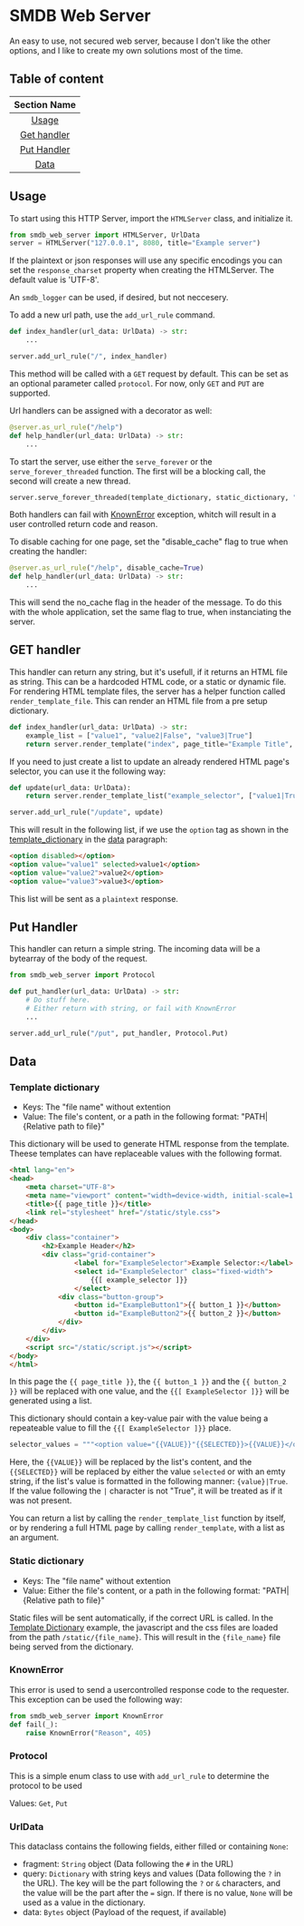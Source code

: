 # SMDB Web Server
An easy to use, not secured web server, because I don't like the other options, and I like to create my own solutions most of the time.

## Table of content
|        Section Name         |
|:---------------------------:|
| [Usage](#usage)             |
| [Get handler](#get-handler) |
| [Put Handler](#put-handler) |
| [Data](#data)               |

## Usage

To start using this HTTP Server, import the `HTMLServer` class, and initialize it.

```python
from smdb_web_server import HTMLServer, UrlData
server = HTMLServer("127.0.0.1", 8080, title="Example server")
```

If the plaintext or json responses will use any specific encodings you can set the `response_charset` property when creating the HTMLServer. The default value is 'UTF-8'.

An `smdb_logger` can be used, if desired, but not neccesery.

To add a new url path, use the `add_url_rule` command.

```python
def index_handler(url_data: UrlData) -> str:
    ...

server.add_url_rule("/", index_handler)
```

This method will be called with a `GET` request by default. This can be set as an optional parameter called `protocol`. For now, only `GET` and `PUT` are supported.

Url handlers can be assigned with a decorator as well:

```python
@server.as_url_rule("/help")
def help_handler(url_data: UrlData) -> str:
    ...
```

To start the server, use either the `serve_forever` or the `serve_forever_threaded` function. The first will be a blocking call, the second will create a new thread.

```python
server.serve_forever_threaded(template_dictionary, static_dictionary, "Example Thread")
```

Both handlers can fail with [KnownError](#knownerror) exception, whitch will result in a user controlled return code and reason.

To disable caching for one page, set the "disable_cache" flag to true when creating the handler:

```python
@server.as_url_rule("/help", disable_cache=True)
def help_handler(url_data: UrlData) -> str:
    ...
```

This will send the no_cache flag in the header of the message.
To do this with the whole application, set the same flag to true, when instanciating the server.

## GET handler

This handler can return any string, but it's usefull, if it returns an HTML file as string. This can be a hardcoded HTML code, or a static or dynamic file. For rendering HTML template files, the server has a helper function called `render_template_file`. This can render an HTML file from a pre setup dictionary.

```python
def index_handler(url_data: UrlData) -> str:
    example_list = ["value1", "value2|False", "value3|True"]
    return server.render_template("index", page_title="Example Title", example_selector=example_list, button_1="Button 1 name", button_2="Button 2 name")
```

If you need to just create a list to update an already rendered HTML page's selector, you can use it the following way:

```python
def update(url_data: UrlData):
    return server.render_template_list("example_selector", ["value1|True", "value2|False", "value3|False"])

server.add_url_rule("/update", update)
```

This will result in the following list, if we use the `option` tag as shown in the [template_dictionary](#template-dictionary) in the [data](#data) paragraph:

```HTML
<option disabled></option>
<option value="value1" selected>value1</option>
<option value="value2">value2</option>
<option value="value3">value3</option>
```

This list will be sent as a `plaintext` response.

## Put Handler

This handler can return a simple string. The incoming data will be a bytearray of the body of the request.
```python
from smdb_web_server import Protocol

def put_handler(url_data: UrlData) -> str:
    # Do stuff here.
    # Either return with string, or fail with KnownError
    ...

server.add_url_rule("/put", put_handler, Protocol.Put)
```

## Data

### Template dictionary
 - Keys: The "file name" without extention
 - Value: The file's content, or a path in the following format: "PATH|{Relative path to file}"

This dictionary will be used to generate HTML response from the template. Theese templates can have replaceable values with the following format.
```HTML
<html lang="en">
<head>
    <meta charset="UTF-8">
    <meta name="viewport" content="width=device-width, initial-scale=1.0">
    <title>{{ page_title }}</title>
    <link rel="stylesheet" href="/static/style.css">
</head>
<body>
    <div class="container">
        <h2>Example Header</h2>
        <div class="grid-container">
                <label for="ExampleSelector">Example Selector:</label>
                <select id="ExampleSelector" class="fixed-width">
                    {{[ example_selector ]}}
                </select>
            <div class="button-group">
                <button id="ExampleButton1">{{ button_1 }}</button>
                <button id="ExampleButton2">{{ button_2 }}</button>
            </div>
        </div>
    </div>
    <script src="/static/script.js"></script>
</body>
</html>
```

In this page the `{{ page_title }}`, the `{{ button_1 }}` and the `{{ button_2 }}` will be replaced with one value, and the `{{[ ExampleSelector ]}}` will be generated using a list.

This dictionary should contain a key-value pair with the value being a repeateable value to fill the `{{[ ExampleSelector ]}}` place.

```python
selector_values = """<option value="{{VALUE}}"{{SELECTED}}>{{VALUE}}</option>"""
```

Here, the `{{VALUE}}` will be replaced by the list's content, and the `{{SELECTED}}` will be replaced by either the value `selected` or with an emty string, if the list's value is formatted in the following manner: `{value}|True`. If the value following the `|` character is not "True", it will be treated as if it was not present.

You can return a list by calling the `render_template_list` function by itself, or by rendering a full HTML page by calling `render_template`, with a list as an argument.

### Static dictionary
 - Keys: The "file name" without extention
 - Value: Either the file's content, or a path in the following format: "PATH|{Relative path to file}"

Static files will be sent automatically, if the correct URL is called. In the [Template Dictionary](#template-dictionary) example, the javascript and the css files are loaded from the path `/static/{file_name}`. This will result in the `{file_name}` file being served from the dictionary.

### KnownError

This error is used to send a usercontrolled response code to the requester. This exception can be used the following way:

```python
from smdb_web_server import KnownError
def fail(_):
    raise KnownError("Reason", 405)
```

### Protocol

This is a simple enum class to use with `add_url_rule` to determine the protocol to be used

Values: `Get`, `Put`

### UrlData

This dataclass contains the following fields, either filled or containing `None`:

 - fragment: `String` object (Data following the `#` in the URL)
 - query: `Dictionary` with string keys and values (Data following the `?` in the URL). The key will be the part following the `?` or `&` characters, and the value will be the part after the `=` sign. If there is no value, `None` will be used as a value in the dictionary.
 - data: `Bytes` object (Payload of the request, if available)
